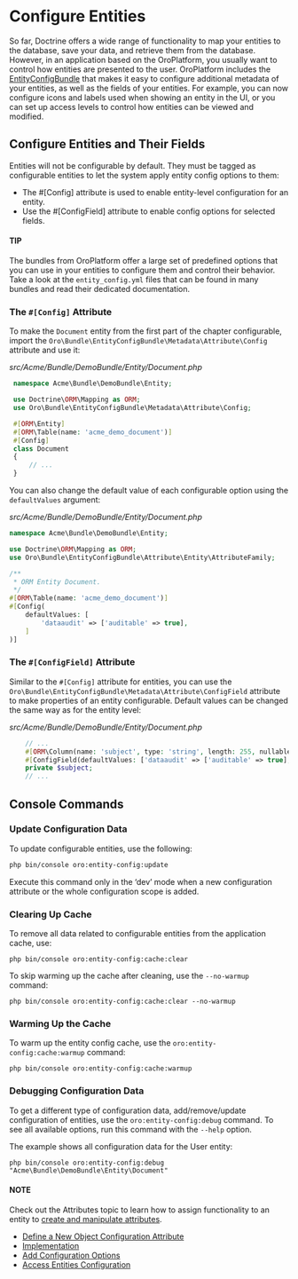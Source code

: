 <a id="book-entities-entity-configuration"></a>

# Configure Entities

So far, Doctrine offers a wide range of functionality to map your entities to the database, save your data, and retrieve them from the database. However, in an application based on the OroPlatform, you usually want to control how entities are presented to the user. OroPlatform includes the <a href="https://github.com/oroinc/platform/tree/master/src/Oro/Bundle/EntityConfigBundle" target="_blank">EntityConfigBundle</a> that makes it easy to configure additional metadata of your entities, as well as the fields of your entities. For example, you can now configure icons and labels used when showing an entity in the UI, or you can set up access levels to control how entities can be viewed and modified.

## Configure Entities and Their Fields

Entities will not be configurable by default. They must be tagged as configurable entities to let the system apply entity config options to them:

* The #[Config] attribute is used to enable entity-level configuration for an entity.
* Use the #[ConfigField] attribute to enable config options for selected fields.

#### TIP
The bundles from OroPlatform offer a large set of predefined options that you can use in your entities to configure them and control their behavior. Take a look at the `entity_config.yml` files that can be found in many bundles and read their dedicated documentation.

### The `#[Config]` Attribute

To make the `Document` entity from the first part of the chapter configurable, import the `Oro\Bundle\EntityConfigBundle\Metadata\Attribute\Config` attribute and use it:

*src/Acme/Bundle/DemoBundle/Entity/Document.php*
```php
 namespace Acme\Bundle\DemoBundle\Entity;

 use Doctrine\ORM\Mapping as ORM;
 use Oro\Bundle\EntityConfigBundle\Metadata\Attribute\Config;

 #[ORM\Entity]
 #[ORM\Table(name: 'acme_demo_document')]
 #[Config]
 class Document
 {
     // ...
 }
```

You can also change the default value of each configurable option using the `defaultValues` argument:

*src/Acme/Bundle/DemoBundle/Entity/Document.php*
```php
namespace Acme\Bundle\DemoBundle\Entity;

use Doctrine\ORM\Mapping as ORM;
use Oro\Bundle\EntityConfigBundle\Attribute\Entity\AttributeFamily;

/**
 * ORM Entity Document.
 */
#[ORM\Table(name: 'acme_demo_document')]
#[Config(
    defaultValues: [
        'dataaudit' => ['auditable' => true],
    ]
)]
```

### The `#[ConfigField]` Attribute

Similar to the `#[Config]` attribute for entities, you can use the `Oro\Bundle\EntityConfigBundle\Metadata\Attribute\ConfigField` attribute to make properties of an entity configurable. Default values can be changed the same way as for the entity level:

*src/Acme/Bundle/DemoBundle/Entity/Document.php*
```php
    // ...
    #[ORM\Column(name: 'subject', type: 'string', length: 255, nullable: false)]
    #[ConfigField(defaultValues: ['dataaudit' => ['auditable' => true], 'importexport' => ['identity' => true]])]
    private $subject;
    // ...
```

## Console Commands

### Update Configuration Data

To update configurable entities, use the following:

```bash
php bin/console oro:entity-config:update
```

Execute this command only in the ‘dev’ mode when a new configuration attribute or the whole configuration scope is added.

### Clearing Up Cache

To remove all data related to configurable entities from the application cache, use:

```none
php bin/console oro:entity-config:cache:clear
```

To skip warming up the cache after cleaning, use the `--no-warmup` command:

```none
php bin/console oro:entity-config:cache:clear --no-warmup
```

### Warming Up the Cache

To warm up the entity config cache, use the `oro:entity-config:cache:warmup` command:

```none
php bin/console oro:entity-config:cache:warmup
```

### Debugging Configuration Data

To get a different type of configuration data, add/remove/update configuration of entities, use the `oro:entity-config:debug` command. To see all available options, run this command with the `--help` option.

The example shows all configuration data for the User entity:

```none
php bin/console oro:entity-config:debug "Acme\Bundle\DemoBundle\Entity\Document"
```

#### NOTE
Check out the Attributes topic to learn how to assign functionality to an entity to [create and manipulate attributes](../attributes.md#dev-entities-attributes).

* [Define a New Object Configuration Attribute](configure-entity-config-attribute.md)
* [Implementation](implementation.md)
* [Add Configuration Options](add-configuration-options.md)
* [Access Entities Configuration](access-entities-configuration.md)

<!-- Frontend -->
